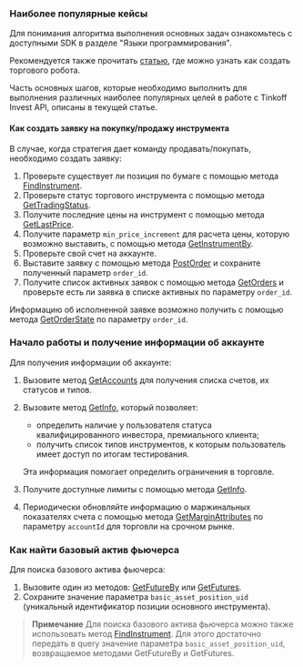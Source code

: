 ### Наиболее популярные кейсы

Для понимания алгоритма выполнения основных задач ознакомьтесь с доступными SDK в разделе "Языки программирования".   

Рекомендуется также прочитать [статью](https://habr.com/ru/companies/tinkoff/articles/709166/), где можно узнать как создать торгового робота.

Часть основных шагов, которые необходимо выполнить для выполнения различных наиболее популярных целей в работе с Tinkoff Invest API, описаны в текущей статье.

#### Как создать заявку на покупку/продажу инструмента

В случае, когда стратегия дает команду продавать/покупать, необходимо создать заявку:

1. Проверьте существует ли позиция по бумаге с помощью метода [FindInstrument](/investAPI/instruments/#findinstrument).
2. Проверьте статус торгового инструмента с помощью метода [GetTradingStatus](/investAPI/marketdata/#gettradingstatus).
3. Получите последние цены на инструмент с помощью метода [GetLastPrice](/investAPI/marketdata#getlastprices).
4. Получите параметр `min_price_increment` для расчета цены, которую возможно выставить, с помощью метода [GetInstrumentBy](/src/docs/instruments.md/#getinstrumentby).
5. Проверьте свой счет на аккаунте.
6. Выставите заявку с помощью метода [PostOrder](/investAPI/orders#postorder) и сохраните полученный параметр `order_id`.
7. Получите список активных заявок с помощью метода [GetOrders](/investAPI/orders#getorders) и проверьте есть ли заявка в списке активных по параметру `order_id`.

Информацию об исполненной заявке возможно получить с помощью метода [GetOrderState](/investAPI/orders#getorderstate) по параметру `order_id`.


### Начало работы и получение информации об аккаунте

Для получения информации об аккаунте:

1. Вызовите метод [GetAccounts](/investAPI/users#getaccounts) для получения списка счетов, их статусов и типов.
2. Вызовите метод [GetInfo](/investAPI/users#getinfo), который позволяет:
    * определить наличие у пользователя статуса квалифицированного инвестора, премиального клиента;
    * получить список типов инструментов, к которым пользователь имеет доступ по итогам тестирования. 
   
   Эта информация помогает определить ограничения в торговле.
3. Получите доступные лимиты с помощью метода [GetInfo](/investAPI/users#getaccounts).
4. Периодически обновляйте информацию о маржинальных показателях счета с помощью метода [GetMarginAttributes](/investAPI/users#getmarginattributes) по параметру `accountId` для торговли на срочном рынке.

### Как найти базовый актив фьючерса

Для поиска базового актива фьючерса:

1. Вызовите один из методов: [GetFutureBy](/investAPI/instruments/#futureby) или [GetFutures](/investAPI/instruments/#futures). 
2. Сохраните значение параметра `basic_asset_position_uid` (уникальный идентификатор позиции основного инструмента).

>**Примечание**
> Для поиска базового актива фьючерса можно также использовать метод [FindInstrument](/investAPI/instruments/#findinstrument). Для этого достаточно передать в query значение параметра `basic_asset_position_uid`, возвращаемое методами GetFutureBy и GetFutures.
